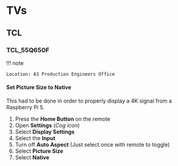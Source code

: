 # TVs

## TCL

### TCL_55Q650F

!!! note

    Location: A3 Production Engineers Office

#### Set Picture Size to Native

This had to be done in order to properly display a 4K signal from a Raspberry Pi 5.

1. Press the **Home Button** on the remote
2. Open **Settings** (*Cog icon*)
3. Select **Display Settings**
4. Select the **Input**
5. Turn off **Auto Aspect** (Just select once with remote to toggle)
6. Select **Picture Size**
7. Select **Native**